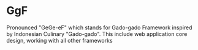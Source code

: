 GgF
===

Pronounced "GeGe-eF" which stands for Gado-gado Framework inspired by Indonesian Culinary "Gado-gado". This include web application core design, working with all other frameworks
